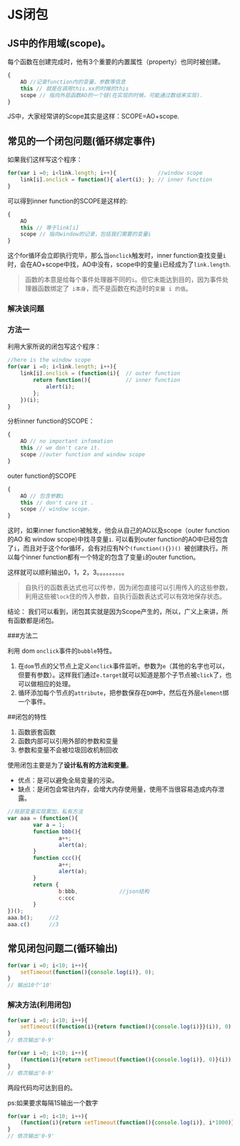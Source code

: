 # JS闭包

## JS中的作用域(scope)。

每个函数在创建完成时，他有3个重要的内置属性（property）也同时被创建。

``` javascript
{
	AO //记录function内的变量，参数等信息
	this // 就是在调用this.xx的时候的this
	scope // 指向外层函数AO的一个链(在实现的时候，可能通过数组来实现).
}
```

JS中，大家经常讲的Scope其实是这样：SCOPE=AO+scope.

## 常见的一个闭包问题(循环绑定事件)

如果我们这样写这个程序：

``` javascript
for(var i =0; i<link.length; i++){             //window scope
	link[i].onclick = function(){ alert(i); }; // inner function 
}
```

可以得到inner function的SCOPE是这样的:

``` javascript
{
	AO 
	this // 等于link[i]
	scope // 指向window的记录，包括我们需要的变量i
}
```

这个for循环会立即执行完毕，那么当`onclick`触发时，inner function查找变量`i` 时，会在AO+scope中找，AO中没有，scope中的变量`i`已经成为了`link.length`.

>函数的本意是给每个事件处理器不同的` i `。但它未能达到目的，因为事件处理器函数绑定了` i本身`，而不是函数在构造时的`变量 i 的值`。

### 解决该问题

### 方法一

利用大家所说的闭包写这个程序：

``` javascript
//here is the window scope
for(var i =0; i<link.length; i++){ 
	link[i].onclick = (function(i){  // outer function 
		return function(){           // inner function 
			alert(i);
		};
	})(i);
}
```

分析inner function的SCOPE：

``` javascript
{
	AO // no important infomation 
	this // we don't care it.
	scope //outer function and window scope
}
```

outer function的SCOPE

``` javascript
{
	AO // 包含参数i
	this // don't care it .
	scope // window scope.
} 
```

这时，如果inner function被触发，他会从自己的AO以及scope（outer function的AO 和 window scope)中找寻变量`i`. 可以看到outer function的AO中已经包含了`i`，而且对于这个for循环，会有对应有N个`(function(){})() `被创建执行。所以每个inner function都有一个特定的包含了变量` i `的outer function。

这样就可以顺利输出0，1，2，3。。。。。。。。。

>自执行的函数表达式也可以传参，因为闭包直接可以引用传入的这些参数，利用这些被`lock`住的传入参数，自执行函数表达式可以有效地保存状态。

结论： 我们可以看到，闭包其实就是因为Scope产生的，所以，广义上来讲，所有函数都是闭包。

###方法二

利用 dom `onclick`事件的`bubble`特性。

1. 在`dom`节点的父节点上定义`onclick`事件监听。参数为`e`（其他的名字也可以，但要有参数）。这样我们通过`e.target`就可以知道是那个子节点被`click`了，也可以做相应的处理。
2. 循环添加每个节点的`attribute`，把参数保存在`DOM`中，然后在外层`element`绑一个事件。

##闭包的特性

1. 函数嵌套函数   
2. 函数内部可以引用外部的参数和变量   
3. 参数和变量不会被垃圾回收机制回收

使用闭包主要是为了**设计私有的方法和变量**。

- 优点：是可以避免全局变量的污染。
- 缺点：是闭包会常驻内存，会增大内存使用量，使用不当很容易造成内存泄露。

``` javascript
//局部变量实现累加，私有方法
var aaa = (function(){
		var a = 1;
		function bbb(){
		        a++;
		        alert(a);
		}
		function ccc(){
		        a++;
		        alert(a);
		}
		return {
		        b:bbb,             //json结构
		        c:ccc
		}
})();
aaa.b();     //2
aaa.c()      //3
```
## 常见闭包问题二(循环输出)

``` javascript
for(var i =0; i<10; i++){
	setTimeout(function(){console.log(i)}, 0);
}
// 输出10个'10'
```

### 解决方法(利用闭包)

``` javascript
for(var i =0; i<10; i++){
	setTimeout((function(i){return function(){console.log(i)}}(i)), 0);
}
// 依次输出'0-9'
```

``` javascript
for(var i =0; i<10; i++){
	(function(i){return setTimeout(function(){console.log(i)}, 0)}(i));
}
// 依次输出'0-9'
```

两段代码均可达到目的。

ps:如果要求每隔1S输出一个数字

``` javascript
for(var i =0; i<10; i++){
	(function(i){return setTimeout(function(){console.log(i)}, i*1000)}(i));
}
// 依次输出'0-9'
```